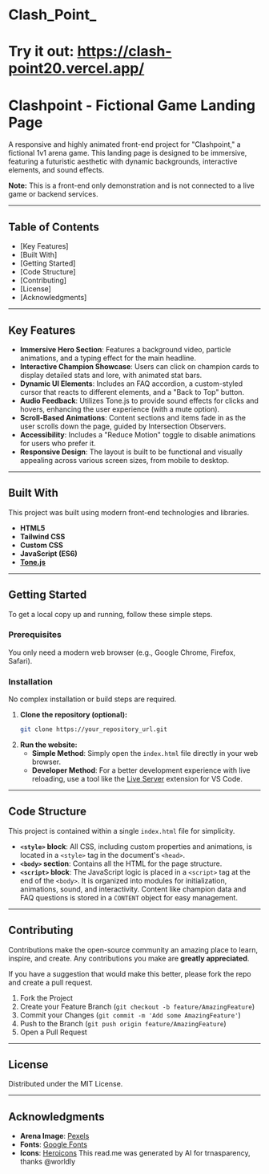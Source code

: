 # Clash_Point_

# Try it out: https://clash-point20.vercel.app/

# Clashpoint - Fictional Game Landing Page

A responsive and highly animated front-end project for "Clashpoint," a fictional 1v1 arena game. This landing page is designed to be immersive, featuring a futuristic aesthetic with dynamic backgrounds, interactive elements, and sound effects.

**Note:** This is a front-end only demonstration and is not connected to a live game or backend services.


-----

## Table of Contents

  * [Key Features]
  * [Built With]
  * [Getting Started]
  * [Code Structure]
  * [Contributing]
  * [License]
  * [Acknowledgments]

-----

## Key Features

  * **Immersive Hero Section**: Features a background video, particle animations, and a typing effect for the main headline.
  * **Interactive Champion Showcase**: Users can click on champion cards to display detailed stats and lore, with animated stat bars.
  * **Dynamic UI Elements**: Includes an FAQ accordion, a custom-styled cursor that reacts to different elements, and a "Back to Top" button.
  * **Audio Feedback**: Utilizes Tone.js to provide sound effects for clicks and hovers, enhancing the user experience (with a mute option).
  * **Scroll-Based Animations**: Content sections and items fade in as the user scrolls down the page, guided by Intersection Observers.
  * **Accessibility**: Includes a "Reduce Motion" toggle to disable animations for users who prefer it.
  * **Responsive Design**: The layout is built to be functional and visually appealing across various screen sizes, from mobile to desktop.

-----

## Built With

This project was built using modern front-end technologies and libraries.

  * **HTML5**
  * **Tailwind CSS**
  * **Custom CSS**
  * **JavaScript (ES6)**
  * **[Tone.js](https://tonejs.github.io/)**

-----

## Getting Started

To get a local copy up and running, follow these simple steps.

### Prerequisites

You only need a modern web browser (e.g., Google Chrome, Firefox, Safari).

### Installation

No complex installation or build steps are required.

1.  **Clone the repository (optional):**
    ```sh
    git clone https://your_repository_url.git
    ```
2.  **Run the website:**
      * **Simple Method**: Simply open the `index.html` file directly in your web browser.
      * **Developer Method**: For a better development experience with live reloading, use a tool like the [Live Server](https://marketplace.visualstudio.com/items?itemName=ritwickdey.LiveServer) extension for VS Code.

-----

## Code Structure

This project is contained within a single `index.html` file for simplicity.

  * **`<style>` block**: All CSS, including custom properties and animations, is located in a `<style>` tag in the document's `<head>`.
  * **`<body>` section**: Contains all the HTML for the page structure.
  * **`<script>` block**: The JavaScript logic is placed in a `<script>` tag at the end of the `<body>`. It is organized into modules for initialization, animations, sound, and interactivity. Content like champion data and FAQ questions is stored in a `CONTENT` object for easy management.

-----

## Contributing

Contributions make the open-source community an amazing place to learn, inspire, and create. Any contributions you make are **greatly appreciated**.

If you have a suggestion that would make this better, please fork the repo and create a pull request.

1.  Fork the Project
2.  Create your Feature Branch (`git checkout -b feature/AmazingFeature`)
3.  Commit your Changes (`git commit -m 'Add some AmazingFeature'`)
4.  Push to the Branch (`git push origin feature/AmazingFeature`)
5.  Open a Pull Request

-----

## License

Distributed under the MIT License.

-----

## Acknowledgments

  * **Arena Image**: [Pexels](https://www.pexels.com/)
  * **Fonts**: [Google Fonts](https://fonts.google.com/)
  * **Icons**: [Heroicons](https://heroicons.com/)
This read.me was generated by AI for trnasparency, thanks @worldly
